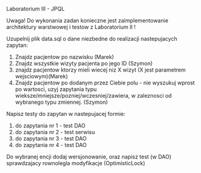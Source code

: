 ﻿Laboratorium III - JPQL

Uwaga! Do wykonania zadan konieczne jest zaimplementowanie architektury warstwowej i testow z Laboratorium II !

Uzupelnij plik data.sql o dane niezbedne do realizacji nastepujacych zapytan:
1. Znajdz pacjentow po nazwisku (Marek)
2. Znajdz wszystkie wizyty pacjenta po jego ID (Szymon)
3. znajdz pacjentow ktorzy mieli wiecej niz X wizyt (X jest parametrem wejsciowym)(Marek)
4. Znajdz pacjentow po dodanym przez Ciebie polu - nie wyszukuj wprost po wartosci, uzyj zapytania typu wieksze/mniejsze/pozniej/wczesniej/zawiera, w zaleznosci od wybranego typu zmiennej. (Szymon)

Napisz testy do zapytan w nastepujacej formie:
1. do zapytania nr 1  - test DAO
2. do zapytania nr 2 - test serwisu
3. do zapytania nr 3 - test DAO
4. do zapytania nr 4 - test DAO

Do wybranej encji dodaj wersjonowanie, oraz napisz test (w DAO) sprawdzajacy rownolegla modyfikacje (OptimisticLock)